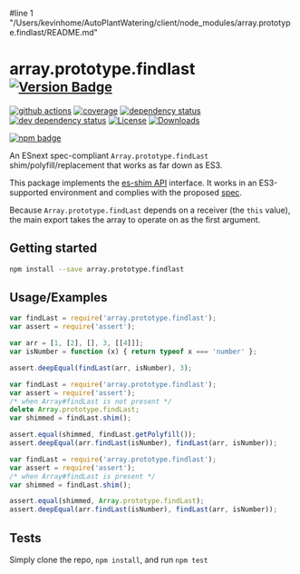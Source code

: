 #line 1 "/Users/kevinhome/AutoPlantWatering/client/node_modules/array.prototype.findlast/README.md"
# array.prototype.findlast <sup>[![Version Badge][npm-version-svg]][package-url]</sup>

[![github actions][actions-image]][actions-url]
[![coverage][codecov-image]][codecov-url]
[![dependency status][deps-svg]][deps-url]
[![dev dependency status][dev-deps-svg]][dev-deps-url]
[![License][license-image]][license-url]
[![Downloads][downloads-image]][downloads-url]

[![npm badge][npm-badge-png]][package-url]

An ESnext spec-compliant `Array.prototype.findLast` shim/polyfill/replacement that works as far down as ES3.

This package implements the [es-shim API](https://github.com/es-shims/api) interface. It works in an ES3-supported environment and complies with the proposed [spec](https://tc39.es/proposal-array-find-from-last).

Because `Array.prototype.findLast` depends on a receiver (the `this` value), the main export takes the array to operate on as the first argument.

## Getting started

```sh
npm install --save array.prototype.findlast
```

## Usage/Examples

```js
var findLast = require('array.prototype.findlast');
var assert = require('assert');

var arr = [1, [2], [], 3, [[4]]];
var isNumber = function (x) { return typeof x === 'number' };

assert.deepEqual(findLast(arr, isNumber), 3);
```

```js
var findLast = require('array.prototype.findlast');
var assert = require('assert');
/* when Array#findLast is not present */
delete Array.prototype.findLast;
var shimmed = findLast.shim();

assert.equal(shimmed, findLast.getPolyfill());
assert.deepEqual(arr.findLast(isNumber), findLast(arr, isNumber));
```

```js
var findLast = require('array.prototype.findlast');
var assert = require('assert');
/* when Array#findLast is present */
var shimmed = findLast.shim();

assert.equal(shimmed, Array.prototype.findLast);
assert.deepEqual(arr.findLast(isNumber), findLast(arr, isNumber));
```

## Tests
Simply clone the repo, `npm install`, and run `npm test`

[package-url]: https://npmjs.org/package/array.prototype.findlast
[npm-version-svg]: https://versionbadg.es/es-shims/Array.prototype.findLast.svg
[deps-svg]: https://david-dm.org/es-shims/Array.prototype.findLast.svg
[deps-url]: https://david-dm.org/es-shims/Array.prototype.findLast
[dev-deps-svg]: https://david-dm.org/es-shims/Array.prototype.findLast/dev-status.svg
[dev-deps-url]: https://david-dm.org/es-shims/Array.prototype.findLast#info=devDependencies
[npm-badge-png]: https://nodei.co/npm/array.prototype.findlast.png?downloads=true&stars=true
[license-image]: https://img.shields.io/npm/l/array.prototype.findlast.svg
[license-url]: LICENSE
[downloads-image]: https://img.shields.io/npm/dm/array.prototype.findlast.svg
[downloads-url]: https://npm-stat.com/charts.html?package=array.prototype.findlast
[codecov-image]: https://codecov.io/gh/es-shims/Array.prototype.findLast/branch/main/graphs/badge.svg
[codecov-url]: https://app.codecov.io/gh/es-shims/Array.prototype.findLast/
[actions-image]: https://img.shields.io/endpoint?url=https://github-actions-badge-u3jn4tfpocch.runkit.sh/es-shims/Array.prototype.findLast
[actions-url]: https://github.com/es-shims/Array.prototype.findLast
